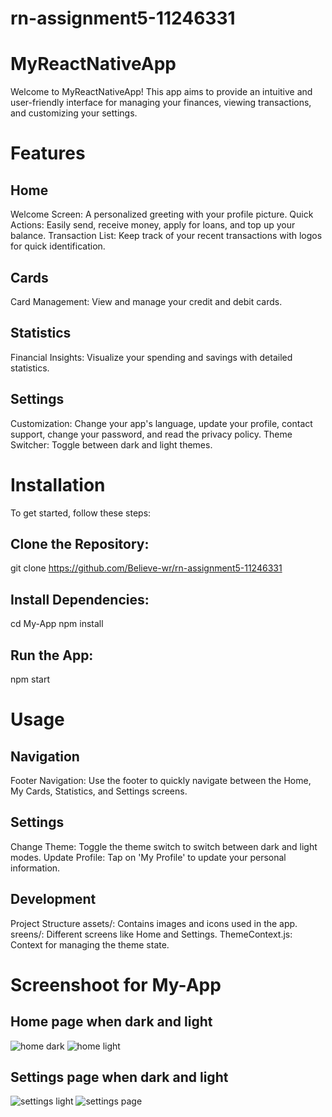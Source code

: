 # rn-assignment5-11246331

# MyReactNativeApp
Welcome to MyReactNativeApp! This app aims to provide an intuitive and user-friendly interface for managing your finances, viewing transactions, and customizing your settings.

# Features
## Home
Welcome Screen: A personalized greeting with your profile picture.
Quick Actions: Easily send, receive money, apply for loans, and top up your balance.
Transaction List: Keep track of your recent transactions with logos for quick identification.
## Cards
Card Management: View and manage your credit and debit cards.
## Statistics
Financial Insights: Visualize your spending and savings with detailed statistics.
## Settings
Customization: Change your app's language, update your profile, contact support, change your password, and read the privacy policy.
Theme Switcher: Toggle between dark and light themes.

# Installation
To get started, follow these steps:
## Clone the Repository:
git clone https://github.com/Believe-wr/rn-assignment5-11246331
## Install Dependencies:
cd My-App
npm install
## Run the App:
npm start

# Usage
## Navigation
Footer Navigation: Use the footer to quickly navigate between the Home, My Cards, Statistics, and Settings screens.
## Settings
Change Theme: Toggle the theme switch to switch between dark and light modes.
Update Profile: Tap on 'My Profile' to update your personal information.
## Development
Project Structure
assets/: Contains images and icons used in the app.
sreens/: Different screens like Home and Settings.
ThemeContext.js: Context for managing the theme state.

 # Screenshoot for My-App
 ## Home page when dark and light
 ![home dark](https://github.com/Believe-wr/rn-assignment5-11246331/assets/151064445/7e0eb721-832c-4b43-b3d0-e08de76eabea)
![home light](https://github.com/Believe-wr/rn-assignment5-11246331/assets/151064445/16bc6ddd-6935-46f0-bfa9-718a605a5553)
## Settings page when dark and light
![settings light](https://github.com/Believe-wr/rn-assignment5-11246331/assets/151064445/c72e32c2-06c8-4ad6-a43c-3cbe6bf60d46)
![settings page](https://github.com/Believe-wr/rn-assignment5-11246331/assets/151064445/da6e1118-e8da-4c5e-849a-bce0cd14991c)

